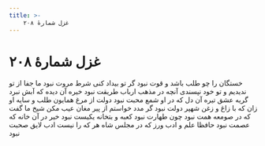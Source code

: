 ```yaml
---
title: >-
    غزل شمارهٔ ۲۰۸
---
```

# غزل شمارهٔ ۲۰۸

خستگان را چو طلب باشد و قوت نبود
گر تو بیداد کنی شرط مروت نبود
ما جفا از تو ندیدیم و تو خود نپسندی
آنچه در مذهب ارباب طریقت نبود
خیره آن دیده که آبش نبرد گریه عشق
تیره آن دل که در او شمع محبت نبود
دولت از مرغ همایون طلب و سایه او
زان که با زاغ و زغن شهپر دولت نبود
گر مدد خواستم از پیر مغان عیب مکن
شیخ ما گفت که در صومعه همت نبود
چون طهارت نبود کعبه و بتخانه یکیست
نبود خیر در آن خانه که عصمت نبود
حافظا علم و ادب ورز که در مجلس شاه
هر که را نیست ادب لایق صحبت نبود
